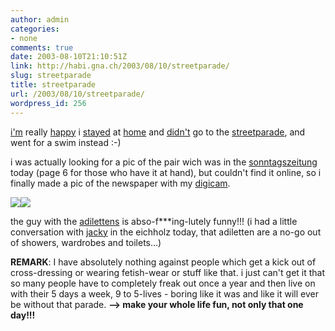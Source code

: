 ```yaml
---
author: admin
categories:
- none
comments: true
date: 2003-08-10T21:10:51Z
link: http://habi.gna.ch/2003/08/10/streetparade/
slug: streetparade
title: streetparade
url: /2003/08/10/streetparade/
wordpress_id: 256
---
```


[i'm](http://www.tilllate.ch/DE/picpage.php?gid=69605&fid=447854&mode=none&tim_uid=0&chartmode=0&grid=0) really [happy](http://www.tilllate.ch/DE/picpage.php?gid=69605&fid=450397&mode=none&tim_uid=0&chartmode=0&grid=0) i [stayed](http://www.tilllate.ch/DE/picpage.php?gid=69604&fid=447124&mode=none&tim_uid=0&chartmode=0&grid=0) at [home](http://www.tilllate.ch/DE/picpage.php?gid=69604&fid=447462&mode=none&tim_uid=0&chartmode=0&grid=0) and [didn't](http://www.tilllate.ch/DE/picpage.php?gid=69603&fid=450793&mode=none&tim_uid=0&chartmode=0&grid=0) go to the [streetparade](http://www.street-parade.ch/), and went for a swim instead :-)

i was actually looking for a pic of the pair wich was in the [sonntagszeitung](http://www.sonntagszeitung.ch/) today (page 6 for those who have it at hand), but couldn't find it online, so i finally made a pic of the newspaper with my [digicam](http://www.dpreview.com/reviews/sonydscp9/).

[![](http://habi.gna.ch/blog/images/DSC01921-tm.jpg)](http://habi.gna.ch/blog/images/DSC01921.jpg)[![](http://habi.gna.ch/blog/images/DSC01922-tm.jpg)](http://habi.gna.ch/blog/images/DSC01922.jpg)

the guy with the [adilettens](http://www.sport-forster.de/shop/schuhe_adidas_adilette.html) is abso-f***ing-lutely funny!!!
(i had a little conversation with [jacky](http://habi.gna.ch/pics/GeburiAnna/Pages/0.html) in the eichholz today, that adiletten are a no-go out of showers, wardrobes and toilets...)


**REMARK**: I have absolutely nothing against people which get a kick out of cross-dressing or wearing fetish-wear or stuff like that. i just can't get it that so many people have to completely freak out once a year and then live on with their 5 days a week, 9 to 5-lives - boring like it was and like it will ever be without that parade. 
**--> make your whole life fun, not only that one day!!!**
